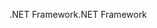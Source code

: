 <span data-ttu-id="bb164-101">.NET Framework</span><span class="sxs-lookup"><span data-stu-id="bb164-101">.NET Framework</span></span>
